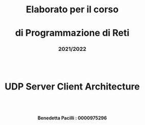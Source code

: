 <div>
<h1 style="text-align: center">Elaborato per il corso</h1>
<h1 style="text-align: center">di Programmazione di Reti</h1>
<h3 style="text-align: center">2021/2022</h3>
<br><br>
<h1 style="text-align: center">UDP Server Client Architecture</h1>
<br><br>
<h4 style="text-align: center">Benedetta Pacilli :   0000975296
</div>